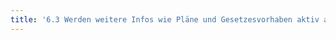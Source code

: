 ```yaml
---
title: '6.3 Werden weitere Infos wie Pläne und Gesetzesvorhaben aktiv auf der Website veröffentlicht?'
---
```

